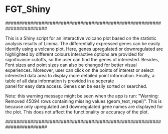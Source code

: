 # FGT_Shiny #
#######################################################################

This is a Shiny script for an interactive volcano plot based on the statistic analysis results of Limma. The differentially expressed genes can be easily identify using a volcano plot. Here, genes upregulated or downregulated are highlighted by different colours interactive options are provided for significance cutoffs, so the user can find the genes of interested.  Besides, Font sizes and point sizes can also be changed for better visual experiences. Moreover, user can click on the points of interest or select interested data area to display more detailed point information. Finally, a table of all data information is provided in a seperate  
panel for easy data access. Genes can be easily sorted or searched. 
                                                                     
Note: this warning message might be seen when the app is run: "Warning: Removed 45094 rows containing missing values (geom_text_repel)". This is because only upregulated and downregulated gene names are displayed for the plot. This does not affect the functionality or accuracy of the plot.                  

#######################################################################
